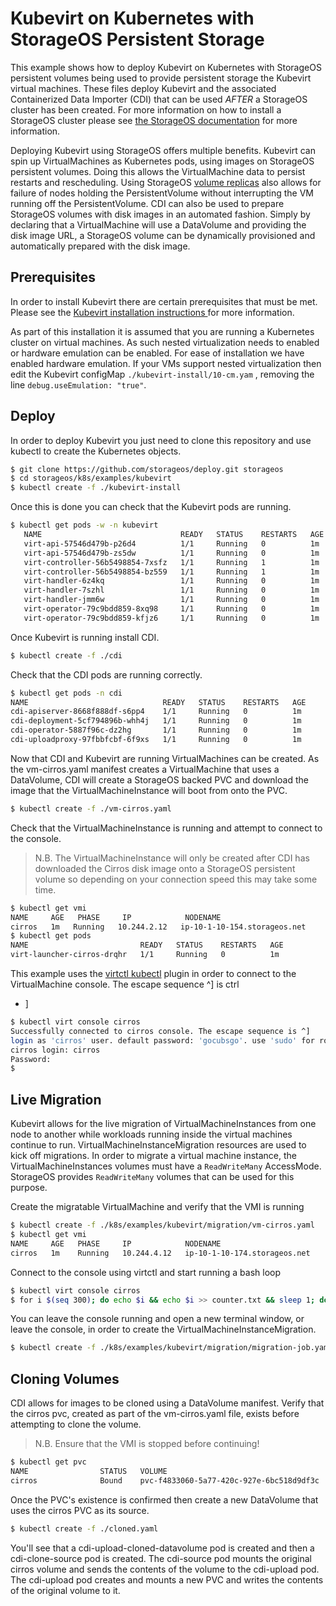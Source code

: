 # Kubevirt on Kubernetes with StorageOS Persistent Storage

This example shows how to deploy Kubevirt on Kubernetes with StorageOS
persistent volumes being used to provide persistent storage the Kubevirt
virtual machines. These files deploy Kubevirt and the associated Containerized
Data Importer (CDI) that can be used *AFTER* a StorageOS cluster has been
created. For more information on how to install a StorageOS cluster please see
[the StorageOS
documentation](https://docs.storageos.com/docs/introduction/quickstart) for
more information.

Deploying Kubevirt using StorageOS offers multiple benefits. Kubevirt can spin
up VirtualMachines as Kubernetes pods, using images on StorageOS persistent
volumes. Doing this allows the VirtualMachine data to persist restarts and
rescheduling. Using StorageOS [volume
replicas](https://docs.storageos.com/docs/concepts/replication) also allows for
failure of nodes holding the PersistentVolume without interrupting the VM
running off the PersistentVolume. CDI can also be used to prepare
StorageOS volumes with disk images in an automated fashion. Simply by declaring
that a VirtualMachine will use a DataVolume and providing the disk image URL, a
StorageOS volume can be dynamically provisioned and automatically prepared with
the disk image.

## Prerequisites

In order to install Kubevirt there are certain prerequisites that must be met.
Please see the [ Kubevirt installation instructions
](https://kubevirt.io/user-guide/docs/latest/administration/intro.html) for
more information.

As part of this installation it is assumed that you are running a Kubernetes
cluster on virtual machines. As such nested virtualization needs to enabled or
hardware emulation can be enabled. For ease of installation we have enabled
hardware emulation. If your VMs support nested virtualization then edit the
Kubevirt configMap `./kubevirt-install/10-cm.yam` , removing the line
`debug.useEmulation: "true"`.

## Deploy

In order to deploy Kubevirt you just need to clone this repository and use
kubectl to create the Kubernetes objects.

```bash
$ git clone https://github.com/storageos/deploy.git storageos
$ cd storageos/k8s/examples/kubevirt
$ kubectl create -f ./kubevirt-install
```
Once this is done you can check that the Kubevirt pods are running.

```bash
$ kubectl get pods -w -n kubevirt
   NAME                               READY   STATUS    RESTARTS   AGE
   virt-api-57546d479b-p26d4          1/1     Running   0          1m
   virt-api-57546d479b-zs5dw          1/1     Running   0          1m
   virt-controller-56b5498854-7xsfz   1/1     Running   1          1m
   virt-controller-56b5498854-bz559   1/1     Running   1          1m
   virt-handler-6z4kq                 1/1     Running   0          1m
   virt-handler-7szhl                 1/1     Running   0          1m
   virt-handler-jmm6w                 1/1     Running   0          1m
   virt-operator-79c9bdd859-8xq98     1/1     Running   0          1m
   virt-operator-79c9bdd859-kfjz6     1/1     Running   0          1m
```

Once Kubevirt is running install CDI.

```bash
$ kubectl create -f ./cdi
```

Check that the CDI pods are running correctly.

```bash
$ kubectl get pods -n cdi
NAME                              READY   STATUS    RESTARTS   AGE
cdi-apiserver-8668f888df-s6pp4    1/1     Running   0          1m
cdi-deployment-5cf794896b-whh4j   1/1     Running   0          1m
cdi-operator-5887f96c-dz2hg       1/1     Running   0          1m
cdi-uploadproxy-97fbbfcbf-6f9xs   1/1     Running   0          1m
```

Now that CDI and Kubevirt are running VirtualMachines can be created. As the
vm-cirros.yaml manifest creates a VirtualMachine that uses a DataVolume, CDI
will create a StorageOS backed PVC and download the image that the
VirtualMachineInstance will boot from onto the PVC.

```bash
$ kubectl create -f ./vm-cirros.yaml
```

Check that the VirtualMachineInstance is running and attempt to connect to the
console. 

> N.B. The VirtualMachineInstance will only be created after CDI has downloaded
> the Cirros disk image onto a StorageOS persistent volume so depending on your
> connection speed this may take some time.

```bash
$ kubectl get vmi
NAME     AGE   PHASE     IP            NODENAME
cirros   1m   Running   10.244.2.12   ip-10-1-10-154.storageos.net
$ kubectl get pods
NAME                         READY   STATUS    RESTARTS   AGE
virt-launcher-cirros-drqhr   1/1     Running   0          1m
```

This example uses the [virtctl
kubectl](https://kubevirt.io/quickstart_minikube/#install-virtctl) plugin in
order to connect to the VirtualMachine console. The escape sequence ^] is ctrl
+ ]

```bash
$ kubectl virt console cirros
Successfully connected to cirros console. The escape sequence is ^]
login as 'cirros' user. default password: 'gocubsgo'. use 'sudo' for root.
cirros login: cirros
Password:
$
```

## Live Migration

Kubevirt allows for the live migration of VirtualMachineInstances from one node
to another while workloads running inside the virtual machines continue to run.
VirtualMachineInstanceMigration resources are used to kick off migrations. In
order to migrate a virtual machine instance, the VirtualMachineInstances
volumes must have a `ReadWriteMany` AccessMode. StorageOS provides
`ReadWriteMany` volumes that can be used for this purpose.

Create the migratable VirtualMachine and verify that the VMI is running
```bash
$ kubectl create -f ./k8s/examples/kubevirt/migration/vm-cirros.yaml
$ kubectl get vmi
NAME     AGE   PHASE     IP            NODENAME
cirros   1m    Running   10.244.4.12   ip-10-1-10-174.storageos.net
```

Connect to the console using virtctl and start running a bash loop
```bash
$ kubectl virt console cirros
$ for i $(seq 300); do echo $i && echo $i >> counter.txt && sleep 1; done
```

You can leave the console running and open a new terminal window, or leave the
console, in order to create the VirtualMachineInstanceMigration.

```bash
$ kubectl create -f ./k8s/examples/kubevirt/migration/migration-job.yaml
```

## Cloning Volumes

CDI allows for images to be cloned using a DataVolume manifest. Verify that the
cirros pvc, created as part of the vm-cirros.yaml file, exists before
attempting to clone the volume.

> N.B. Ensure that the VMI is stopped before continuing!

```bash
$ kubectl get pvc
NAME                STATUS   VOLUME                                     CAPACITY   ACCESS MODES   STORAGECLASS   AGE
cirros              Bound    pvc-f4833060-5a77-420c-927e-6bc518d9df3c   12Gi       RWO            fast           1m
```

Once the PVC's existence is confirmed then create a new DataVolume that uses the cirros PVC as its source.

```bash
$ kubectl create -f ./cloned.yaml
```

You'll see that a cdi-upload-cloned-datavolume pod is created and then a
cdi-clone-source pod is created. The cdi-source pod mounts the original cirros
volume and sends the contents of the volume to the cdi-upload pod. The
cdi-upload pod creates and mounts a new PVC and writes the contents of the
original volume to it.
